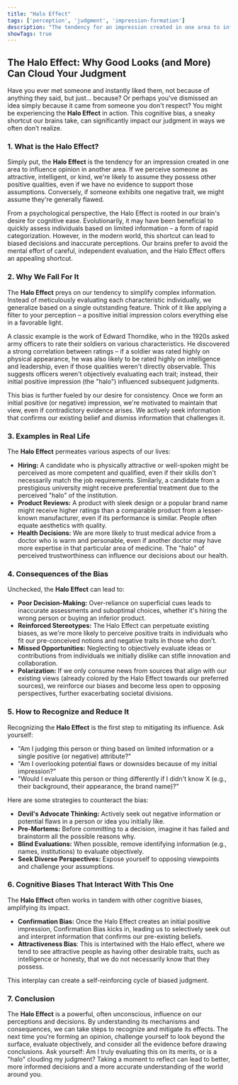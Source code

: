 ```yaml
---
title: "Halo Effect"
tags: ['perception', 'judgment', 'impression-formation']
description: "The tendency for an impression created in one area to influence opinion in another area."
showTags: true
---
```


## The Halo Effect: Why Good Looks (and More) Can Cloud Your Judgment

Have you ever met someone and instantly liked them, not because of anything they said, but just… because? Or perhaps you've dismissed an idea simply because it came from someone you don't respect? You might be experiencing the **Halo Effect** in action. This cognitive bias, a sneaky shortcut our brains take, can significantly impact our judgment in ways we often don’t realize.

### 1. What is the Halo Effect?

Simply put, the **Halo Effect** is the tendency for an impression created in one area to influence opinion in another area. If we perceive someone as attractive, intelligent, or kind, we're likely to assume they possess other positive qualities, even if we have no evidence to support those assumptions. Conversely, if someone exhibits one negative trait, we might assume they're generally flawed.

From a psychological perspective, the Halo Effect is rooted in our brain's desire for cognitive ease. Evolutionarily, it may have been beneficial to quickly assess individuals based on limited information – a form of rapid categorization. However, in the modern world, this shortcut can lead to biased decisions and inaccurate perceptions. Our brains prefer to avoid the mental effort of careful, independent evaluation, and the Halo Effect offers an appealing shortcut.

### 2. Why We Fall For It

The **Halo Effect** preys on our tendency to simplify complex information. Instead of meticulously evaluating each characteristic individually, we generalize based on a single outstanding feature. Think of it like applying a filter to your perception – a positive initial impression colors everything else in a favorable light.

A classic example is the work of Edward Thorndike, who in the 1920s asked army officers to rate their soldiers on various characteristics. He discovered a strong correlation between ratings – if a soldier was rated highly on physical appearance, he was also likely to be rated highly on intelligence and leadership, even if those qualities weren't directly observable. This suggests officers weren't objectively evaluating each trait; instead, their initial positive impression (the "halo") influenced subsequent judgments.

This bias is further fueled by our desire for consistency. Once we form an initial positive (or negative) impression, we're motivated to maintain that view, even if contradictory evidence arises. We actively seek information that confirms our existing belief and dismiss information that challenges it.

### 3. Examples in Real Life

The **Halo Effect** permeates various aspects of our lives:

*   **Hiring:** A candidate who is physically attractive or well-spoken might be perceived as more competent and qualified, even if their skills don't necessarily match the job requirements. Similarly, a candidate from a prestigious university might receive preferential treatment due to the perceived "halo" of the institution.
*   **Product Reviews:** A product with sleek design or a popular brand name might receive higher ratings than a comparable product from a lesser-known manufacturer, even if its performance is similar. People often equate aesthetics with quality.
*   **Health Decisions:** We are more likely to trust medical advice from a doctor who is warm and personable, even if another doctor may have more expertise in that particular area of medicine. The "halo" of perceived trustworthiness can influence our decisions about our health.

### 4. Consequences of the Bias

Unchecked, the **Halo Effect** can lead to:

*   **Poor Decision-Making:** Over-reliance on superficial cues leads to inaccurate assessments and suboptimal choices, whether it's hiring the wrong person or buying an inferior product.
*   **Reinforced Stereotypes:** The Halo Effect can perpetuate existing biases, as we're more likely to perceive positive traits in individuals who fit our pre-conceived notions and negative traits in those who don't.
*   **Missed Opportunities:** Neglecting to objectively evaluate ideas or contributions from individuals we initially dislike can stifle innovation and collaboration.
*   **Polarization:** If we only consume news from sources that align with our existing views (already colored by the Halo Effect towards our preferred sources), we reinforce our biases and become less open to opposing perspectives, further exacerbating societal divisions.

### 5. How to Recognize and Reduce It

Recognizing the **Halo Effect** is the first step to mitigating its influence. Ask yourself:

*   "Am I judging this person or thing based on limited information or a single positive (or negative) attribute?"
*   "Am I overlooking potential flaws or downsides because of my initial impression?"
*   "Would I evaluate this person or thing differently if I didn't know X (e.g., their background, their appearance, the brand name)?"

Here are some strategies to counteract the bias:

*   **Devil's Advocate Thinking:** Actively seek out negative information or potential flaws in a person or idea you initially like.
*   **Pre-Mortems:** Before committing to a decision, imagine it has failed and brainstorm all the possible reasons why.
*   **Blind Evaluations:** When possible, remove identifying information (e.g., names, institutions) to evaluate objectively.
*   **Seek Diverse Perspectives:** Expose yourself to opposing viewpoints and challenge your assumptions.

### 6. Cognitive Biases That Interact With This One

The **Halo Effect** often works in tandem with other cognitive biases, amplifying its impact.

*   **Confirmation Bias:** Once the Halo Effect creates an initial positive impression, Confirmation Bias kicks in, leading us to selectively seek out and interpret information that confirms our pre-existing beliefs.
*   **Attractiveness Bias**: This is intertwined with the Halo effect, where we tend to see attractive people as having other desirable traits, such as intelligence or honesty, that we do not necessarily know that they possess.

This interplay can create a self-reinforcing cycle of biased judgment.

### 7. Conclusion

The **Halo Effect** is a powerful, often unconscious, influence on our perceptions and decisions. By understanding its mechanisms and consequences, we can take steps to recognize and mitigate its effects. The next time you're forming an opinion, challenge yourself to look beyond the surface, evaluate objectively, and consider all the evidence before drawing conclusions. Ask yourself: Am I truly evaluating this on its merits, or is a "halo" clouding my judgment? Taking a moment to reflect can lead to better, more informed decisions and a more accurate understanding of the world around you.


